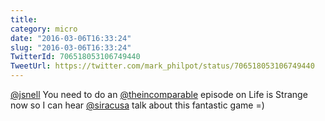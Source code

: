 ```yaml
---
title: 
category: micro
date: "2016-03-06T16:33:24"
slug: "2016-03-06T16:33:24"
TwitterId: 706518053106749440
TweetUrl: https://twitter.com/mark_philpot/status/706518053106749440
---
```


[@jsnell](https://twitter.com/jsnell) You need to do an
[@theincomparable](https://twitter.com/theincomparable) episode on Life is
Strange now so I can hear [@siracusa](https://twitter.com/siracusa) talk about
this fantastic game =)
